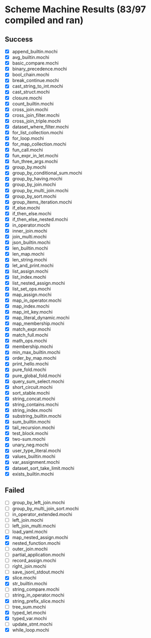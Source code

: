 # Scheme Machine Results (83/97 compiled and ran)

## Success
- [x] append_builtin.mochi
- [x] avg_builtin.mochi
- [x] basic_compare.mochi
- [x] binary_precedence.mochi
- [x] bool_chain.mochi
- [x] break_continue.mochi
- [x] cast_string_to_int.mochi
- [x] cast_struct.mochi
- [x] closure.mochi
- [x] count_builtin.mochi
- [x] cross_join.mochi
- [x] cross_join_filter.mochi
- [x] cross_join_triple.mochi
- [x] dataset_where_filter.mochi
- [x] for_list_collection.mochi
- [x] for_loop.mochi
- [x] for_map_collection.mochi
- [x] fun_call.mochi
- [x] fun_expr_in_let.mochi
- [x] fun_three_args.mochi
- [x] group_by.mochi
- [x] group_by_conditional_sum.mochi
- [x] group_by_having.mochi
- [x] group_by_join.mochi
- [x] group_by_multi_join.mochi
- [x] group_by_sort.mochi
- [x] group_items_iteration.mochi
- [x] if_else.mochi
- [x] if_then_else.mochi
- [x] if_then_else_nested.mochi
- [x] in_operator.mochi
- [x] inner_join.mochi
- [x] join_multi.mochi
- [x] json_builtin.mochi
- [x] len_builtin.mochi
- [x] len_map.mochi
- [x] len_string.mochi
- [x] let_and_print.mochi
- [x] list_assign.mochi
- [x] list_index.mochi
- [x] list_nested_assign.mochi
- [x] list_set_ops.mochi
- [x] map_assign.mochi
- [x] map_in_operator.mochi
- [x] map_index.mochi
- [x] map_int_key.mochi
- [x] map_literal_dynamic.mochi
- [x] map_membership.mochi
- [x] match_expr.mochi
- [x] match_full.mochi
- [x] math_ops.mochi
- [x] membership.mochi
- [x] min_max_builtin.mochi
- [x] order_by_map.mochi
- [x] print_hello.mochi
- [x] pure_fold.mochi
- [x] pure_global_fold.mochi
- [x] query_sum_select.mochi
- [x] short_circuit.mochi
- [x] sort_stable.mochi
- [x] string_concat.mochi
- [x] string_contains.mochi
- [x] string_index.mochi
- [x] substring_builtin.mochi
- [x] sum_builtin.mochi
- [x] tail_recursion.mochi
- [x] test_block.mochi
- [x] two-sum.mochi
- [x] unary_neg.mochi
- [x] user_type_literal.mochi
- [x] values_builtin.mochi
- [x] var_assignment.mochi
- [x] dataset_sort_take_limit.mochi
- [x] exists_builtin.mochi

## Failed
- [ ] group_by_left_join.mochi
- [ ] group_by_multi_join_sort.mochi
- [ ] in_operator_extended.mochi
- [ ] left_join.mochi
- [ ] left_join_multi.mochi
- [ ] load_yaml.mochi
 - [x] map_nested_assign.mochi
- [x] nested_function.mochi
- [ ] outer_join.mochi
- [ ] partial_application.mochi
- [ ] record_assign.mochi
- [ ] right_join.mochi
- [ ] save_jsonl_stdout.mochi
- [x] slice.mochi
 - [x] str_builtin.mochi
- [ ] string_compare.mochi
- [ ] string_in_operator.mochi
- [x] string_prefix_slice.mochi
- [ ] tree_sum.mochi
- [x] typed_let.mochi
- [x] typed_var.mochi
- [ ] update_stmt.mochi
 - [x] while_loop.mochi
